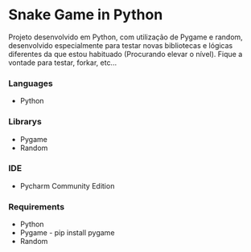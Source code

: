 # Snake Game in Python

Projeto desenvolvido em Python, com utilização de Pygame e random, desenvolvido especialmente para testar novas bibliotecas e lógicas diferentes da que estou habituado (Procurando elevar o nível). 
Fique a vontade para testar, forkar, etc...

### Languages

- Python 

### Librarys

- Pygame 
- Random

### IDE

- Pycharm Community Edition

### Requirements 

- Python
- Pygame - pip install pygame
- Random
